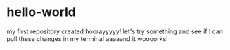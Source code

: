 # hello-world

my first repository created hoorayyyyy!
let's try something and see if I can pull these changes in my terminal
aaaaand it woooorks!
